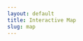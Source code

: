 ```yaml
---
layout: default
title: Interactive Map
slug: map
---
```

<head>
	<link rel="stylesheet" href="https://unpkg.com/leaflet@1.8.0/dist/leaflet.css"
   integrity="sha512-hoalWLoI8r4UszCkZ5kL8vayOGVae1oxXe/2A4AO6J9+580uKHDO3JdHb7NzwwzK5xr/Fs0W40kiNHxM9vyTtQ=="
   crossorigin=""/>
	<script src="https://unpkg.com/leaflet@1.8.0/dist/leaflet.js"
	   integrity="sha512-BB3hKbKWOc9Ez/TAwyWxNXeoV9c1v6FIeYiBieIWkpLjauysF18NzgR1MBNBXf8/KABdlkX68nAhlwcDFLGPCQ=="
	   crossorigin=""></script>
	<style>
		#leafletInstanceContainer { 
		    height: 35em;
		    background-image: url(./www/images/earth.gif);
		    background-repeat: no-repeat;
		    background-attachment: local;
		    background-position: center -19em;
		    background-size: 85em;
		    border: 1px solid black;
		    z-index:0;
		}
		#loadingMessage{
		    text-align: center;
		    background-color: white;
		    animation-name: color;
		    animation-duration: 2s;
		    animation-iteration-count: infinite;
		}
		.featureInfo{
	        margin: 4px 0px;
		    font-family: monospace;
		    border-bottom: 1px solid black;
		    font-size: 10pt;
		    line-break: anywhere;
		}

		.featureInfo label{
		    margin-right: 6px;
		    font-family: sans-serif;
		}

		.featureInfo img, .leaflet-popup-content img{
		    max-height:  270px;
		}
	</style>
</head>


This interactive map, originally created by Emily Kelley, displays most of the manuscripts available on the French Renaissance Paleography site. Manuscripts with unknown coordinates are not available on this map. Click [here](/manuscripts) for a full list of manuscripts contained within the French Renaissance Paleography site.

<div id="leafletInstanceContainer">
	<div id="loadingMessage" style="text-align: center;">Gathering Resource Data From Around France...</div>
</div>

<script type="text/javascript"> 
	init()

	async function init(){
		let geojson = await fetch("./iiif-cache/interactive_map.json").then(resp => resp.json()).catch(err => alert(err))
	    // let formattedGeoJsonData = geoJsonData.flat(1) //AnnotationPages and FeatureCollections cause arrays in arrays.  
	    // let topLevelResourceType = GEOLOCATOR.resource["@type"] ?? GEOLOCATOR.resource.type ?? "Yikes"
	    // let allGeos = formattedGeoJsonData.map(function(geoJSON){ 
	    //     //Programatically fix up the feature.properties????
	    //     if(!geoJSON.properties.hasOwnProperty("summary")){
	    //         geoJSON.properties.summary = GEOLOCATOR.resource.summary ?? ""
	    //     }
	    //     return geoJSON
	    // })
	    //Abstracted.  Maybe one day you want to GEOLOCATOR.initializeOtherWebMap(latlong, allGeos)
	    initializeLeaflet([12,12], geojson)
	}

	/**
	 * Inititalize a Leaflet Web Map with a standard base map. Give it GeoJSON to draw.
	 * In this case, the GeoJSON are all Features take from Feature Collections.
	 * These Feature Collections were values of navPlace properties.
	 * All Features from the outer most objects and their children are present.
	 * This may have caused duplicates in some cases.  We aplogoize it is slightly naive for now.
	 */     
	async function initializeLeaflet(coords, geoMarkers){
	    let mymap = L.map('leafletInstanceContainer')  
	    //'https://{s}.basemaps.cartocdn.com/light_nolabels/{z}/{x}/{y}{r}.png'
	    //'https://{s}.basemaps.cartocdn.com/rastertiles/voyager_nolabels/{z}/{x}/{y}{r}.png'
	    L.tileLayer('https://{s}.basemaps.cartocdn.com/light_nolabels/{z}/{x}/{y}{r}.png', {
			attribution: '<a href="https://carto.com/attributions">CARTO</a>',
			maxZoom: 19
		}).addTo(mymap);
	    mymap.setView(coords,2);
	    let appColor = "#FF6D0B"
	    L.geoJSON(geoMarkers, {
	        pointToLayer: function (feature, latlng) {
	            return L.circleMarker(latlng, {
	                radius: 5,
	                fillColor: appColor,
	                color: "white",
	                weight: 1,
	                opacity: 1,
	                fillOpacity: 1
	            })
	        },
	        onEachFeature: formatPopup
	    })
	    .addTo(mymap)
	    leafletInstanceContainer.style.backgroundImage = "none"
	    loadingMessage.classList.add("is-hidden")
	}

	function formatPopup(feature, layer) {
	    let popupContent = ""
	    if (feature.properties){
	        if(feature.properties.title){
	            popupContent += `<div class="featureInfo"> <label>Title</label> ${feature.properties.title} </div>`
	        }
	        if (feature.properties.city) {
	            popupContent += `<div class="featureInfo"> <label>City</label> ${feature.properties.city} </div>`
	        }
	        if (feature.properties.region) {
	            popupContent += `<div class="featureInfo"> <label>Region</label> ${feature.properties.region} </div>`
	        }
	        if(feature.properties.identifier){
	        	popupContent += `<div class="featureInfo"> <label>Identifier(s)</label> ${feature.properties.identifier} </div>`
	        }
	        if(feature.properties.doclink1){
	        	popupContent += `<div class="featureInfo"> <label><a href="${feature.properties.doclink1}">View Item</a></label> </div>`
	        }
	        layer.bindPopup(popupContent)
	    }
	}
</script>

<!-- <iframe title="Interactive map" allowfullscreen="" frameborder="0" height="520" mozallowfullscreen="" msallowfullscreen="" oallowfullscreen="" src="https://frp.cartodb.com/viz/2ba1e24e-c5ff-11e5-bc97-0ef24382571b/embed_map"></iframe> -->
